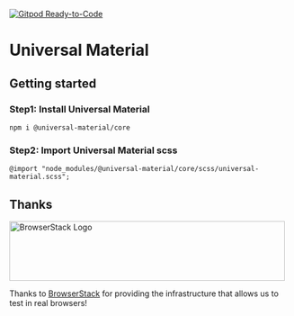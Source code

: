 [![Gitpod Ready-to-Code](https://img.shields.io/badge/Gitpod-Ready--to--Code-blue?logo=gitpod)](https://gitpod.io/#https://github.com/universal-material/universal-material) 

# Universal Material


## Getting started

### Step1: Install Universal Material
```
npm i @universal-material/core
```

### Step2: Import Universal Material scss
```
@import "node_modules/@universal-material/core/scss/universal-material.scss";
```

## Thanks

<img src="https://live.browserstack.com/images/opensource/browserstack-logo.svg" alt="BrowserStack Logo" width="490" height="106">

Thanks to [BrowserStack](https://www.browserstack.com/) for providing the infrastructure that allows us to test in real browsers!
